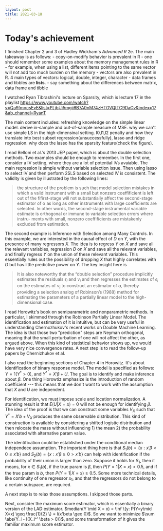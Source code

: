```yaml
---
layout: post
title: 2021-03-18
---
```


<head>
    <script src="https://cdn.mathjax.org/mathjax/latest/MathJax.js?config=TeX-AMS-MML_HTMLorMML" type="text/javascript"></script>
    <script type="text/x-mathjax-config">
        MathJax.Hub.Config({
            tex2jax: {
            skipTags: ['script', 'noscript', 'style', 'textarea', 'pre'],
            inlineMath: [['$','$']]
            }
        });
    </script>
</head>


# Today's achievement

I finished Chapter 2 and 3 of Hadley Wickham's *Advanced R* 2e. The main takeaway is as follows: 
    - copy-on-modify behavior is prevalent in R
    - one should remember some examples about the memory management rules in R
    - for example, when using a list, different items pointing to the same vector will not add too much burden on the memory
    - vectors are also prevalent in R. 4 main types of vectors: logical, double, integer, character
    - data frames and tibbles are **lists**.
    - say something about the differences between matrix, data frame and tibble

I watched Ryan Tibrashini's lecture on Sparsity, which is lecture 17 in the playlist https://www.youtube.com/watch?v=Qa9fmocsEvE&list=PLjbUi5mgii6B7A0nM74zHTOVQtTC9DaCv&index=17&ab_channel=RyanT

The main content includes: refreshing knowledge on the simple linear model. derive in-sample and out-of-sample measure of MSE. why we can't use simple LS in the high-dimensinal setting. l0,l1,l2 penalty and how they translate into best subset regression(unsuccessfully), lasso and ridge regression. why does the lasso has the sparsity feature(check the figure).

I read Belloni et al.'s 2013 JEP paper, which is about the double selection methods. Two examples should be enough to remember. In the first one, consider a IV setting, where they are a lot of potential IVs avaiable. The main regression is simple without variable selection issue. Then using lasso to select IV and then perform 2SLS based on selected IV is consistent. The validity is given by illustrated by the following lines:

>the structure of the problem is such that model selection mistakes in which a valid instrument with a small but nonzero coeffificient is left out of the fifirst-stage will not substantially affect the second-stage estimator of α as long as other instruments with large coefficients are selected. In other words, the second-stage instrumental variable estimate is orthogonal or immune to variable selection errors where instru- ments with small, nonzero coeffificients are mistakenly excluded from estimation. 

The second example is Inference with Selection among Many Controls. In this example, we are interested in the causal effect of $D$ on $Y$, with the presence of many regressors $X$. The idea is to regress $Y$ on $X$ and save all the relevant variables, regression $D$ on $X$ and save all the relevant variables, and finally regress $Y$ on the union of these relevant variables. This essentially rules out the possibility of dropping $X$ that highly correlates with $D$ but has little predictive power on $Y$. The key insight here is 

> It is also noteworthy that the “double selection” procedure implicitly estimates the residuals $\epsilon_i$ and $\nu_i$ and then regresses the estimates of $\epsilon_i$ on the estimates of $\nu_i$ to construct an estimator of $\alpha$, thereby providing a selection analog of Robinson’s (1988) method for estimating the parameters of a partially linear model to the high-dimensional case.

I read Horowitz's book on semiparametric and nonparametric methods. In particular, I skimmed through the Robinson Partially Linear Model. The identification and estimation of it is intuitive, but can be very useful in understanding Chernozhukov's recent works on Double Machine Learning. The idea is that those two "prediction" steps are Neyman orthogonal, meaning that the small perturbation of one will not affect the other, as argued above. When this kind of statistical behavior shows up, we would have very nice convergence rates. A next step is to read the follow-up papers by Chernizhukov et al.

I also read the beginning sections of Chapter 4 in Horowitz. It's about identification of binary response model. The model is specified as follows: $Y = 1(Y^* > 0)$, and $Y^* = X'\beta + U$. The goal is to identify and make inference about $\beta$. One thing Horowtiz emphasize is the introduction of random coefficient --- this means that we don't want to work with the assumption that $X$ and $U$ are independent.

For identification, we must impose scale and location normalization. A stunning result is that $E(U | X = x) = 0$ will not be enough for identifying $\beta$. The idea of the proof is that we can construct some variables $V_X$ such that $Y^* = X'b + V_X$ produces the same observable distribution. This kind of construction is available by considering a shifted logistic distribution and then relocate the mass without influencing 1) the mean 2) the probability associated with alternative param value.

The identification could be established under the conditional median independece assumption. The important thing here is that $S_1(b) = \{x: x'\beta < 0 \leq x'b \}$ and $S_2(b) = \{x: x'\beta \geq 0 > x'b \}$ can help with identification if the probability of their union is larger than zero. Suppose it holds for $S_1$, then it means, for $x \in S_1(b)$, if the true param is $\beta$, then $P(Y=1 | X = x) < 0.5$, and if the true param is $b$, then $P(Y=1 | X = x) \geq 0.5$. Some more technical details, like continuity of one regressor $x_1$, and that the regressors do not belong to a certain subspace, are required.

A next step is to relax those assumptions. I skipped those parts.

Next, consider the maximum score estimator, which is essentially a binary version of the LAD estimator. $median(Y \mid X = x) = \inf \{y: P(Y=y\mid X=x) \geq \frac{1}{2} \} = I(x'beta \geq 0)$. So we want to minimize $\sum \abs{Y_i - I(X_i^' \beta > 0)}$, and some transformation of it gives the familiar maximum score estimator.

